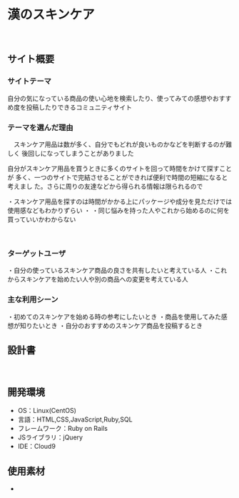 # 漢のスキンケア
​
## サイト概要
### サイトテーマ
自分の気になっている商品の使い心地を検索したり、使ってみての感想やおすすめ度を投稿したりできるコミュニティサイト
​
### テーマを選んだ理由
　スキンケア用品は数が多く、自分でもどれが良いものかなどを判断するのが難しく
後回しになってしまうことがありました

 自分がスキンケア用品を買うときに多くのサイトを回って時間をかけて探すことが
 多く、一つのサイトで完結させることができれば便利で時間の短縮になると考えまし
 た。さらに周りの友達などから得られる情報は限られるので

 ・スキンケア用品を探すのは時間がかかる上にパッケージや成分を見ただけでは使用感などもわかりずらい
 ・
 ・同じ悩みを持った人やこれから始めるのに何を買っていいかわからない

​
### ターゲットユーザ
・自分の使っているスキンケア商品の良さを共有したいと考えている人
・これからスキンケアを始めたい人や別の商品への変更を考えている人
​
### 主な利用シーン
・初めてのスキンケアを始める時の参考にしたいとき
・商品を使用してみた感想が知りたいとき
・自分のおすすめのスキンケア商品を投稿するとき
​
## 設計書
​
## 開発環境
- OS：Linux(CentOS)
- 言語：HTML,CSS,JavaScript,Ruby,SQL
- フレームワーク：Ruby on Rails
- JSライブラリ：jQuery
- IDE：Cloud9
​
## 使用素材
-